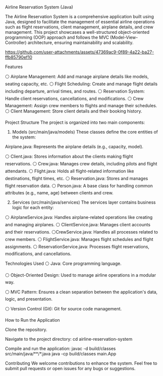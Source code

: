 Airline Reservation System (Java)

The Airline Reservation System is a comprehensive application built using Java, designed to facilitate the management of essential airline operations such as flight reservations, client management, airplane details, and crew management. This project showcases a well-structured object-oriented programming (OOP) approach and follows the MVC (Model-View-Controller) architecture, ensuring maintainability and scalability.

https://github.com/user-attachments/assets/47369ac9-0f89-4a22-ba27-ffb85790ef10

Features

⚪ Airplane Management: Add and manage airplane details like models, seating capacity, etc.
⚪ Flight Scheduling: Create and manage flight details including departure, arrival times, and routes.
⚪ Reservation System: Handle client reservations, cancellations, and modifications.
⚪ Crew Management: Assign crew members to flights and manage their schedules.
⚪ Client Management: Store client details and their booking history.

Project Structure
The project is organized into two main components:

1. Models (src/main/java/models)
These classes define the core entities of the system:

Airplane.java: Represents the airplane details (e.g., capacity, model).

⚪ Client.java: Stores information about the clients making flight reservations.
⚪ Crew.java: Manages crew details, including pilots and flight attendants.
⚪ Flight.java: Holds all flight-related information like destinations, flight times, etc.
⚪ Reservation.java: Stores and manages flight reservation data.
⚪ Person.java: A base class for handling common attributes (e.g., name, age) between clients and crew.

2. Services (src/main/java/services)
The services layer contains business logic for each entity:

⚪ AirplaneService.java: Handles airplane-related operations like creating and managing airplanes.
⚪ ClientService.java: Manages client accounts and their reservations.
⚪CrewService.java: Handles all processes related to crew members.
⚪ FlightService.java: Manages flight schedules and flight assignments.
⚪ ReservationService.java: Processes flight reservations, modifications, and cancellations.

Technologies Used
⚪ Java: Core programming language.

⚪ Object-Oriented Design: Used to manage airline operations in a modular way.

⚪ MVC Pattern: Ensures a clean separation between the application's data, logic, and presentation.

⚪ Version Control (Git): Git for source code management.

How to Run the Application

Clone the repository.

Navigate to the project directory:
    cd airline-reservation-system
    
Compile and run the application:
    javac -d build/classes src/main/java/**/*.java
    java -cp build/classes main.App
    
Contributing
We welcome contributions to enhance the system. Feel free to submit pull requests or open issues for any bugs or suggestions.
